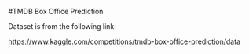#TMDB Box Office Prediction

Dataset is from the following link:

https://www.kaggle.com/competitions/tmdb-box-office-prediction/data

